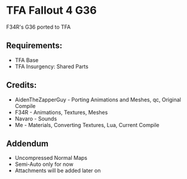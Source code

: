 # TFA Fallout 4 G36
F34R's G36 ported to TFA

## Requirements:
* TFA Base
* TFA Insurgency: Shared Parts

## Credits:
* AidenTheZapperGuy - Porting Animations and Meshes, qc, Original Compile
* F34R - Animations, Textures, Meshes
* Navaro - Sounds
* Me - Materials, Converting Textures, Lua, Current Compile

## Addendum
* Uncompressed Normal Maps
* Semi-Auto only for now
* Attachments will be added later on
